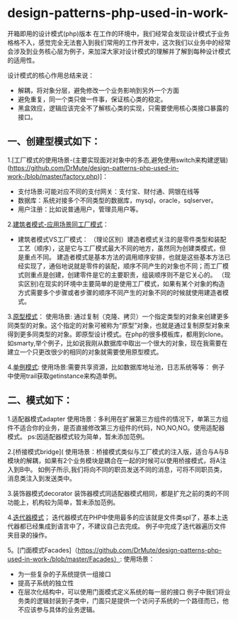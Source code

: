 # design-patterns-php-used-in-work-
开箱即用的设计模式(php)版本
在工作的环境中，我们经常会发现设计模式于业务格格不入，感觉完全无法套入到我们常用的工作开发中，这次我们以业务中的经常会涉及到业务核心层为例子，来加深大家对设计模式的理解并了解到每种设计模式的适用性。

设计模式的核心作用总结来说：
* 解耦，将对象分层，避免修改一个业务影响到另外一个方面
* 避免重复，同一个类只做一件事，保证核心类的稳定。
* 黑盒效应，逻辑应该完全不了解核心类的实现，只需要使用核心类接口暴露的接口。
## 一、创建型模式如下：                        
1.[工厂模式的使用场景-(主要实现面对对象中的多态,避免使用switch来构建逻辑)(https://github.com/DrMute/design-patterns-php-used-in-work-/blob/master/factory.php)]：
* 支付场景:可能对应不同的支付网关：支付宝、财付通、网银在线等
* 数据库：系统对接多个不同类型的数据库，mysql，oracle，sqlserver。
* 用户注册：比如说普通用户，管理员用户等。

2.[建筑者模式-应用场景同工厂模式](https://github.com/DrMute/design-patterns-php-used-in-work-/blob/master/Builder.php)：
* 建筑者模式VS工厂模式：
  （理论区别）建造者模式关注的是零件类型和装配工艺（顺序），这是它与工厂模式最大不同的地方，虽然同为创建类模式，但是重点不同。
建造者模式是基本方法的调用顺序安排，也就是这些基本方法已经实现了，通俗地说就是零件的装配，顺序不同产生的对象也不同；而工厂模式则重点是创建，创建零件是它的主要职责，组装顺序则不是它关心的。
   （现实区别)在现实的环境中主要简单的是使用工厂模式，如果有某个对象的构造方式需要多个步骤或者步骤的顺序不同产生的对象不同的时候就使用建造者模式。

3.[原型模式](https://github.com/DrMute/design-patterns-php-used-in-work-/blob/master/Clone.php)：
 使用场景: 通过复制（克隆、拷贝）一个指定类型的对象来创建更多同类型的对象。这个指定的对象可被称为“原型”对象，也就是通过复制原型对象来得到更多同类型的对象。即原型设计模式。在php的很多模板库，都用到clone。如smarty,举个例子，比如说我刚从数据库中取出一个很大的对象，现在我需要在建立一个只更改很少的相同的对象就需要使用原型模式。
 
4.[单例模式](https://github.com/DrMute/design-patterns-php-used-in-work-/blob/master/single.php):
 使用场景:需要共享资源，比如数据库地址池，日志系统等等：
 例子中使用trail获取getinstance来构造单例。
 
 ## 二、模式如下：
 1.适配器模式adapter
 使用场景：多利用在扩展第三方组件的情况下，单第三方组件不适合你的业务，是否直接修改第三方组件的代码，NO,NO,NO。使用适配器模式。
 ps:因适配器模式较为简单，暂未添加范例。
 
 2.[桥接模式bridge](
 使用场景：桥接模式类似与工厂模式的注入版，适合与A与B模块的解耦，如果有2个业务模块是耦合在一起的时候可以使用桥接模式，将A注入到B中。
如例子所示,我们将向不同的职员发送不同的消息，可将不同职员类，消息类注入到发送类中。

3.装饰器模式decorator
 装饰器模式同适配器模式相同，都是扩充之前的类的不同功能上，机构较为简单，暂未添加范例。
 
 4.[迭代器模式](https://github.com/DrMute/design-patterns-php-used-in-work-/blob/master/iterator.php)；
 迭代器模式在PHP中使用最多的应该就是文件类spl了，基本上迭代器都已经集成到语言中了，不建议自己去完成。
 例子中完成了迭代器遍历文件夹目录的操作。
 
 5。[门面模式Facades]（https://github.com/DrMute/design-patterns-php-used-in-work-/blob/master/Facades）:
 使用场景：
 * 为一些复杂的子系统提供一组接口
 * 提高子系统的独立性
 * 在层次化结构中，可以使用门面模式定义系统的每一层的接口
 例子中我们将业务类的逻辑封装到子类中，门面只是提供一个访问子系统的一个路径而已，他不应该参与具体的业务逻辑。
 

